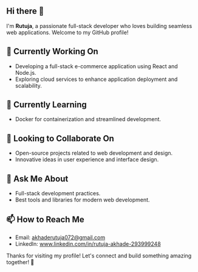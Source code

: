 ## Hi there 👋

<!--
**Rutujaxyz/Rutujaxyz** is a ✨ _special_ ✨ repository because its `README.md` (this file) appears on your GitHub profile.

Here are some ideas to get you started:

- 🔭 I’m currently working on ...
- 🌱 I’m currently learning ...
- 👯 I’m looking to collaborate on ...
- 🤔 I’m looking for help with ...
- 💬 Ask me about ...
- 📫 How to reach me: ...
- 😄 Pronouns: ...
- ⚡ Fun fact: ...
-->
I'm **Rutuja**, a passionate full-stack developer who loves building seamless web applications. Welcome to my GitHub profile!

## 🔭 Currently Working On
- Developing a full-stack e-commerce application using React and Node.js.
- Exploring cloud services to enhance application deployment and scalability.

## 🌱 Currently Learning
- Docker for containerization and streamlined development.

## 👯 Looking to Collaborate On
- Open-source projects related to web development and design.
- Innovative ideas in user experience and interface design.

## 💬 Ask Me About
- Full-stack development practices.
- Best tools and libraries for modern web development.

## 📫 How to Reach Me
- Email: akhaderutuja072@gmail.com
- LinkedIn: www.linkedin.com/in/rutuja-akhade-293999248

Thanks for visiting my profile! Let's connect and build something amazing together! 🚀
